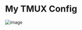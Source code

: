 # My TMUX Config
![image](https://github.com/user-attachments/assets/516591bc-4bab-4e7f-aaa7-986b902ff902)
